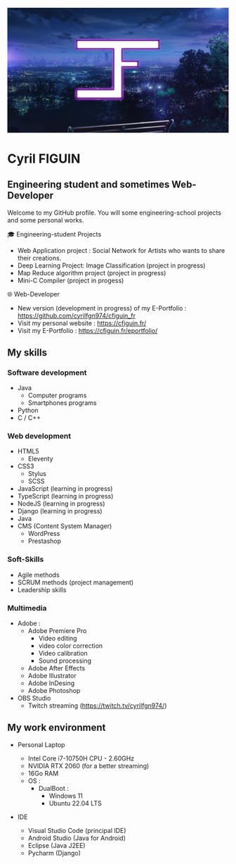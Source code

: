 ![Cover](https://github.com/cyrilfgn974/cyrilfgn974/blob/main/header.png)
# Cyril FIGUIN
## Engineering student and sometimes Web-Developer

Welcome to my GitHub profile. You will some engineering-school projects and some personal works.

🎓 Engineering-student Projects
- Web Application project : Social Network for Artists who wants to share their creations.
- Deep Learning Project: Image Classification (project in progress) 
- Map Reduce algorithm project (project in progress)
- Mini-C Compiler (project in progess)


🌐 Web-Developer
- New version (development in progress) of my E-Portfolio : https://github.com/cyrilfgn974/cfiguin_fr
- Visit my personal website : https://cfiguin.fr/
- Visit my E-Portfolio : https://cfiguin.fr/eportfolio/





## My skills

### Software development
- Java
  - Computer programs
  - Smartphones programs 
- Python
- C / C++

### Web development
- HTML5
  - Eleventy
- CSS3
  - Stylus
  - SCSS  
- JavaScript (learning in progress)
- TypeScript (learning in progress)
- NodeJS (learning in progress)
- Django (learning in progress)
- Java
- CMS (Content System Manager)
  - WordPress
  - Prestashop

### Soft-Skills
- Agile methods
- SCRUM methods (project management)
- Leadership skills

### Multimedia
- Adobe :
  - Adobe Premiere Pro
    - Video editing
    - video color correction
    - Video calibration  
    - Sound processing
  - Adobe After Effects
  - Adobe Illustrator
  - Adobe InDesing
  - Adobe Photoshop
- OBS Studio
  - Twitch streaming (https://twitch.tv/cyrilfgn974/) 

## My work environment

- Personal Laptop
  - Intel Core i7-10750H CPU - 2.60GHz
  - NVIDIA RTX 2060 (for a better streaming)
  - 16Go RAM
  - OS :
    - DualBoot :
      - Windows 11
      - Ubuntu 22.04 LTS 
 
- IDE
  - Visual Studio Code (principal IDE)
  - Android Studio (Java for Android)
  - Eclipse (Java J2EE)
  - Pycharm (Django)
  
